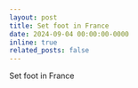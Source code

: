 ```yaml
---
layout: post
title: Set foot in France
date: 2024-09-04 00:00:00-0000
inline: true
related_posts: false
---
```


Set foot in France